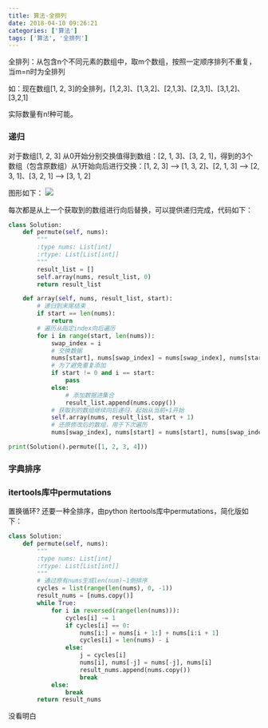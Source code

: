 ```yaml
---
title: 算法-全排列
date: 2018-04-10 09:26:21
categories: ['算法']
tags: ['算法', '全排列']
---
```


全排列：从包含n个不同元素的数组中，取m个数组，按照一定顺序排列不重复，当m=n时为全排列

如：现在数组[1, 2, 3]的全排列，[1,2,3]、[1,3,2]、[2,1,3]、[2,3,1]、[3,1,2]、[3,2,1]

实际数量有n!种可能。

### 递归
对于数组[1, 2, 3] 从0开始分别交换值得到数组：[2, 1, 3]、[3, 2, 1]，得到的3个数组（包含原数组）从1开始向后进行交换：[1, 2, 3] --> [1, 3, 2]、[2, 1, 3] --> [2, 3, 1]、[3, 2, 1] --> [3, 1, 2]
<!-- more -->
图形如下：
![](http://otxnth5wx.bkt.clouddn.com/20180411屏幕快照2018-04-10下午12.06.10.png)

每次都是从上一个获取到的数组进行向后替换，可以提供递归完成，代码如下：
```python
class Solution:
    def permute(self, nums):
        """
        :type nums: List[int]
        :rtype: List[List[int]]
        """
        result_list = []
        self.array(nums, result_list, 0)
        return result_list

    def array(self, nums, result_list, start):
        # 递归到末尾结束
        if start == len(nums):
            return
        # 遍历从指定index向后遍历
        for i in range(start, len(nums)):
            swap_index = i
            # 交换数据
            nums[start], nums[swap_index] = nums[swap_index], nums[start]
            # 为了避免重复添加
            if start != 0 and i == start:
                pass
            else:
                # 添加数据进集合
                result_list.append(nums.copy())
            # 获取到的数组继续向后递归，起始从当前+1开始
            self.array(nums, result_list, start + 1)
            # 还原修改后的数组，用于下次遍历
            nums[swap_index], nums[start] = nums[start], nums[swap_index]

print(Solution().permute([1, 2, 3, 4]))
```

### 字典排序


### itertools库中permutations
置换循环?
还要一种全排序，由python itertools库中permutations，简化版如下：
```py
class Solution:
    def permute(self, nums):
        """
        :type nums: List[int]
        :rtype: List[List[int]]
        """
        # 通过原有nums生成len(num)~1倒排序
        cycles = list(range(len(nums), 0, -1))
        result_nums = [nums.copy()]
        while True:
            for i in reversed(range(len(nums))):
                cycles[i] -= 1
                if cycles[i] == 0:
                    nums[i:] = nums[i + 1:] + nums[i:i + 1]
                    cycles[i] = len(nums) - i
                else:
                    j = cycles[i]
                    nums[i], nums[-j] = nums[-j], nums[i]
                    result_nums.append(nums.copy())
                    break
            else:
                break
        return result_nums
```
没看明白

### 